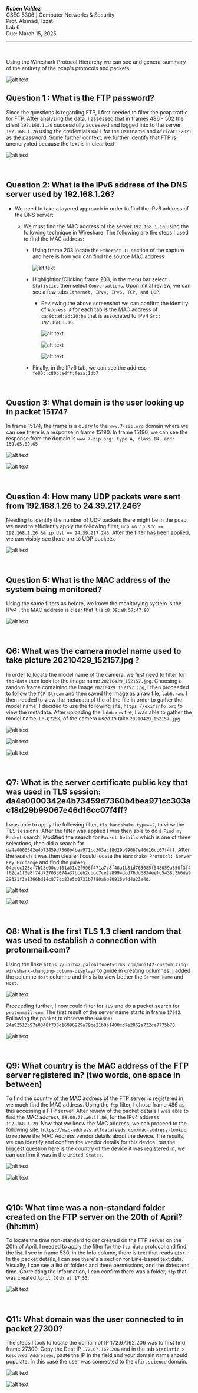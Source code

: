 ***Ruben Valdez*** <br>
CSEC 5306 | Computer Networks & Security <br>
Prof. Alsmadi, Izzat <br>
Lab 6 <br>
Due: March 15, 2025 <br>

---

<br>


Using the Wireshark Protocol Hierarchy we can see and general summary of the entirety of the pcap's protocols and packets.

![alt text](<Screenshot 2024-03-05 at 10.25.17 AM.png>)


## Question 1 : What is the FTP password?

Since the questions is regarding FTP, I first needed to filter the pcap traffic for FTP.  After analyzing the data, I assessed that in frames 486 - 502 the client `192.168.1.20` successfully accessed and logged into to the server `192.168.1.26` using the credentials `Kali` for the username and `AfricaCTF2021` as the password.  Some further context, we further identify that FTP is unencrypted because the text is in clear text.

![alt text](<Screenshot 2024-03-05 at 11.10.40 AM.png>)

<br>

## Question 2: What is the IPv6 address of the DNS server used by 192.168.1.26?

- We need to take a layered approach in order to find the IPv6 address of the DNS server: 

    - We must find the MAC address of the server `192.168.1.10` using the following technique in Wireshare.  The following are the steps I used to find the MAC address:

        - Using frame 203 locate the `Ethernet II` section of the capture and here is how you can find the source MAC address

            ![alt text](<Screenshot 2024-03-05 at 1.50.02 PM.png>)

        - Highlighting/Clicking frame 203, in the menu bar select `Statistics` then select `Conversations`.  Upon initial review, we can see a few tabs `Ethernet, IPv4, IPv6, TCP, and UDP`.

            - Reviewing the above screenshot we can confirm the identity of `Address A` for each tab is the MAC address of `ca:0b:ad:ad:20:ba` that is associated to IPv4 `Src: 192.168.1.10`.

                ![alt text](<Screenshot 2024-03-05 at 1.12.42 PM.png>)

                ![alt text](<Screenshot 2024-03-05 at 1.18.19 PM.png>)

                ![alt text](<Screenshot 2024-03-05 at 1.19.46 PM.png>)

        - Finally, in the IPv6 tab, we can see the address - `fe80::c80b:adff:feaa:1db7`


<br> 

## Question 3: What domain is the user looking up in packet 15174?

In frame 15174, the frame is a query to the `www.7-zip.org` domain where we can see there is a response in frame 15190.  In frame 15190, we can see the response from the domain is `www.7-zip.org: type A, class IN, addr 159.65.89.65`

![alt text](<Screenshot 2024-03-05 at 3.25.59 PM.png>)

![alt text](<Screenshot 2024-03-05 at 3.25.24 PM.png>)


<br>

## Question 4: How many UDP packets were sent from 192.168.1.26 to 24.39.217.246?

Needing to identify the number of UDP packets there might be in the pcap, we need to efficiently apply the following filter, `udp && ip.src == 192.168.1.26 && ip.dst == 24.39.217.246`.  After the filter has been applied, we can visibly see there are `10` UDP packets.   

![alt text](<Screenshot 2024-03-05 at 3.32.39 PM.png>)


<br>

## Question 5: What is the MAC address of the system being monitored?

Using the same filters as before, we know the monitorying system is the IPv4 , the MAC address is clear that it is `c8:09:a8:57:47:93` 

![alt text](<Screenshot 2024-03-05 at 3.46.57 PM.png>)


<br>

## Q6: What was the camera model name used to take picture 20210429_152157.jpg ?

In order to locate the model name of the camera, we first need to filter for `ftp-data` then look for the image name `20210429_152157.jpg`.  Choosing a random frame containing the image `20210429_152157.jpg`, I then proceeded to follow the `TCP Stream` and then saved the image as a raw file, `lab6.raw`.  I then needed to view the metadata of the of the file in order to gather the model name.  I decided to use the following site, `https://exifinfo.org` to view the metadata.  After uploading the `lab6.raw` file, I was able to gather the model name, `LM-Q725K`, of the camera used to take `20210429_152157.jpg`

![alt text](<Screenshot 2024-03-05 at 9.02.21 PM.png>)

![alt text](<Screenshot 2024-03-05 at 9.00.32 PM.png>)

![alt text](<Screenshot 2024-03-05 at 8.51.31 PM.png>)


<br>

## Q7: What is the server certificate public key that was used in TLS session: da4a0000342e4b73459d7360b4bea971cc303ac18d29b99067e46d16cc07f4ff?

I was able to apply the following filter, `tls.handshake.type==2`, to view the TLS sessions. After the filter was applied I was then able to do a `Find my Packet` search.  Modified the search for `Packet Details` which is one of three selections, then did a search for `da4a0000342e4b73459d7360b4bea971cc303ac18d29b99067e46d16cc07f4ff`.  After the search it was then clearer I could locate the `Handshake Protocol: Server Key Exchange` and find the `pubkey: 04edcc123af7b13e90ce101a31c2f996f471a7c8f48a1b81d765085f548059a550f3f4f62ca1f0e8f74d727053074a37bceb2cbdc7ce2a8994dcd76dd6834eefc5438c3b6da929321f3a1366bd14c877cc83e5d0731b7f80a6b80916efd4a23a4d`.

![alt text](<Screenshot 2024-03-05 at 10.42.36 PM.png>)

![alt text](<Screenshot 2024-03-05 at 10.42.08 PM.png>)


<br>

## Q8: What is the first TLS 1.3 client random that was used to establish a connection with protonmail.com?

Using the linke `https://unit42.paloaltonetworks.com/unit42-customizing-wireshark-changing-column-display/` to guide in creating columnes.  I added the columne `Host` columne and this is to view bother the `Server Name` and `Host`.

![alt text](<Screenshot 2024-03-05 at 10.34.30 PM.png>)


Proceeding further, I now could filter for `TLS` and do a packet search for `protonmail.com`.  The first result of the server name starts in frame `17992`.  Following the packet to observe the `Random: 24e92513b97a0348f733d16996929a79be21b0b1400cd7e2862a732ce7775b70`.  

![alt text](<Screenshot 2024-03-05 at 10.55.13 PM.png>)


<br>

## Q9: What country is the MAC address of the FTP server registered in? (two words, one space in between)

To find the country of the MAC address of the FTP server is registered in, we much find the MAC address.  Using the `ftp` filter, I chose frame 486 as this accessing a FTP server.  After review of the packet details I was able to find the MAC address, `08:00:27:a6:1f:86`, for the IPv4 address `192.168.1.20`.  Now that we know the MAC address, we can proceed to the following site, `https://mac-address.alldatafeeds.com/mac-address-lookup`, to retrieve the MAC Address vendor details about the device.  The results, we can identify and confirm the vendor details for this device, but the biggest question here is the country of the device it was registered in, we can confirm it was in the `United States`.  

![alt text](<Screenshot 2024-03-05 at 11.19.31 PM.png>)

![alt text](<Screenshot 2024-03-05 at 11.16.45 PM.png>)


<br>

## Q10: What time was a non-standard folder created on the FTP server on the 20th of April? (hh:mm)

To locate the time non-standard folder created on the FTP server on the 20th of April, I needed to apply the filter for the `ftp-data` protocol and find the list.  I see in frame 530, in the Info column, there is text that reads `List`.  In the packet details, I can see there's a section for Line-based text data.  Visually, I can see a list of folders and there permissions, and the dates and time.  Correlating the information, I can confirm there was a folder, `ftp` that was created `April 20th at 17:53`.

![alt text](<Screenshot 2024-03-05 at 11.22.44 PM.png>)


<br>

## Q11: What domain was the user connected to in packet 27300?

The steps I took to locate the domain of IP 172.67.162.206 was to first find frame 27300.  Copy the Dest IP `172.67.162.206` and in the tab `Statistic > Resolved Addresses`, paste the IP in the field and your domain name should populate.  In this case the user was connected to the `dfir.science` domain.

![alt text](<Screenshot 2024-03-05 at 11.33.22 PM.png>)

![alt text](<Screenshot 2024-03-05 at 11.37.13 PM.png>)